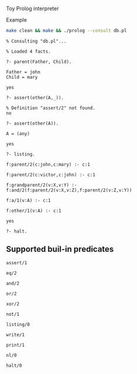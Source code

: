 Toy Prolog interpreter

Example

```sh
make clean && make && ./prolog --consult db.pl
```

```
% Consulting "db.pl"...

% Loaded 4 facts.

?- parent(Father, Child).

Father = john
Child = mary

yes

?- assert(other(A,_)).

% Definition "assert/2" not found.
no

?- assert(other(A)).

A = (any)

yes

?- listing.

f:parent/2(c:john,c:mary) :- c:1

f:parent/2(c:victor,c:john) :- c:1

f:grandparent/2(v:X,v:Y) :- f:and/2(f:parent/2(v:X,v:Z),f:parent/2(v:Z,v:Y))

f:a/1(v:A) :- c:1

f:other/1(v:A) :- c:1

yes

?- halt.
```


## Supported buil-in predicates

`assert/1`

`eq/2`

`and/2`

`or/2`

`xor/2`

`not/1`

`listing/0`

`write/1`

`print/1`

`nl/0`

`halt/0`
